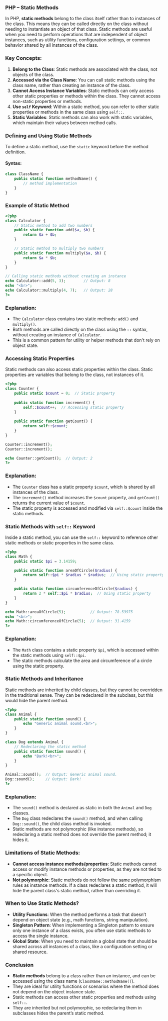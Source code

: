 ### PHP – Static Methods

In PHP, **static methods** belong to the class itself rather than to instances of the class. This means they can be called directly on the class without needing to instantiate an object of that class. Static methods are useful when you need to perform operations that are independent of object instances, such as utility functions, configuration settings, or common behavior shared by all instances of the class.

### Key Concepts:
1. **Belong to the Class**: Static methods are associated with the class, not objects of the class.
2. **Accessed via the Class Name**: You can call static methods using the class name, rather than creating an instance of the class.
3. **Cannot Access Instance Variables**: Static methods can only access other static properties or methods within the class. They cannot access non-static properties or methods.
4. **Use `self` Keyword**: Within a static method, you can refer to other static properties or methods in the same class using `self::`.
5. **Static Variables**: Static methods can also work with static variables, which maintain their values between method calls.

### Defining and Using Static Methods

To define a static method, use the `static` keyword before the method definition.

#### Syntax:
```php
class ClassName {
    public static function methodName() {
        // method implementation
    }
}
```

### Example of Static Method

```php
<?php
class Calculator {
    // Static method to add two numbers
    public static function add($a, $b) {
        return $a + $b;
    }

    // Static method to multiply two numbers
    public static function multiply($a, $b) {
        return $a * $b;
    }
}

// Calling static methods without creating an instance
echo Calculator::add(5, 3);        // Output: 8
echo "<br>";
echo Calculator::multiply(4, 7);   // Output: 28
?>
```

### Explanation:
- The `Calculator` class contains two static methods: `add()` and `multiply()`.
- Both methods are called directly on the class using the `::` syntax, without creating an instance of `Calculator`.
- This is a common pattern for utility or helper methods that don't rely on object state.

### Accessing Static Properties

Static methods can also access static properties within the class. Static properties are variables that belong to the class, not instances of it.

```php
<?php
class Counter {
    public static $count = 0;  // Static property
    
    public static function increment() {
        self::$count++;  // Accessing static property
    }
    
    public static function getCount() {
        return self::$count;
    }
}

Counter::increment();
Counter::increment();

echo Counter::getCount();  // Output: 2
?>
```

### Explanation:
- The `Counter` class has a static property `$count`, which is shared by all instances of the class.
- The `increment()` method increases the `$count` property, and `getCount()` returns the current value of `$count`.
- The static property is accessed and modified via `self::$count` inside the static methods.

### Static Methods with `self::` Keyword

Inside a static method, you can use the `self::` keyword to reference other static methods or static properties in the same class.

```php
<?php
class Math {
    public static $pi = 3.14159;

    public static function areaOfCircle($radius) {
        return self::$pi * $radius * $radius;  // Using static property
    }

    public static function circumferenceOfCircle($radius) {
        return 2 * self::$pi * $radius;  // Using static property
    }
}

echo Math::areaOfCircle(5);           // Output: 78.53975
echo "<br>";
echo Math::circumferenceOfCircle(5);  // Output: 31.4159
?>
```

### Explanation:
- The `Math` class contains a static property `$pi`, which is accessed within the static methods using `self::$pi`.
- The static methods calculate the area and circumference of a circle using the static property.

### Static Methods and Inheritance

Static methods are inherited by child classes, but they cannot be overridden in the traditional sense. They can be redeclared in the subclass, but this would hide the parent method.

```php
<?php
class Animal {
    public static function sound() {
        echo "Generic animal sound.<br>";
    }
}

class Dog extends Animal {
    // Redeclaring the static method
    public static function sound() {
        echo "Bark!<br>";
    }
}

Animal::sound();  // Output: Generic animal sound.
Dog::sound();     // Output: Bark!
?>
```

### Explanation:
- The `sound()` method is declared as static in both the `Animal` and `Dog` classes.
- The `Dog` class redeclares the `sound()` method, and when calling `Dog::sound()`, the child class method is invoked.
- Static methods are not polymorphic (like instance methods), so redeclaring a static method does not override the parent method; it hides it.

### Limitations of Static Methods:
- **Cannot access instance methods/properties**: Static methods cannot access or modify instance methods or properties, as they are not tied to a specific object.
- **Not polymorphic**: Static methods do not follow the same polymorphism rules as instance methods. If a class redeclares a static method, it will hide the parent class's static method, rather than overriding it.

### When to Use Static Methods?

- **Utility Functions**: When the method performs a task that doesn’t depend on object state (e.g., math functions, string manipulation).
- **Singleton Pattern**: When implementing a Singleton pattern to ensure only one instance of a class exists, you often use static methods to access the single instance.
- **Global State**: When you need to maintain a global state that should be shared across all instances of a class, like a configuration setting or shared resource.

### Conclusion

- **Static methods** belong to a class rather than an instance, and can be accessed using the class name (`ClassName::methodName()`).
- They are ideal for utility functions or scenarios where the method does not depend on the object instance state.
- Static methods can access other static properties and methods using `self::`.
- They are inherited but not polymorphic, so redeclaring them in subclasses hides the parent’s static method.
